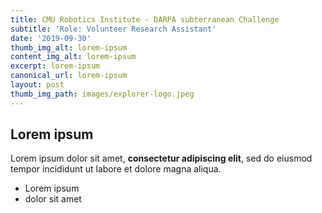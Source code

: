 ```yaml
---
title: CMU Robotics Institute - DARPA subterranean Challenge
subtitle: 'Role: Volunteer Research Assistant'
date: '2019-09-30'
thumb_img_alt: lorem-ipsum
content_img_alt: lorem-ipsum
excerpt: lorem-ipsum
canonical_url: lorem-ipsum
layout: post
thumb_img_path: images/explorer-logo.jpeg
---
```

## Lorem ipsum

Lorem ipsum dolor sit amet, **consectetur adipiscing elit**, sed do eiusmod tempor incididunt ut labore et dolore magna aliqua.

- Lorem ipsum
- dolor sit amet